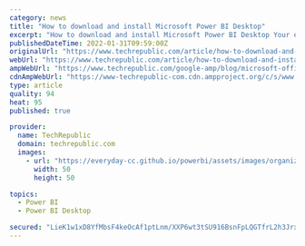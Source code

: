 ```yaml
---
category: news
title: "How to download and install Microsoft Power BI Desktop"
excerpt: "How to download and install Microsoft Power BI Desktop Your email has been sent Sometimes you can't get to the internet and must work offline. Power BI Desktop gives you access your data ..."
publishedDateTime: 2022-01-31T09:59:00Z
originalUrl: "https://www.techrepublic.com/article/how-to-download-and-install-microsoft-power-bi-desktop/"
webUrl: "https://www.techrepublic.com/article/how-to-download-and-install-microsoft-power-bi-desktop/"
ampWebUrl: "https://www.techrepublic.com/google-amp/blog/microsoft-office/how-to-download-and-install-microsoft-power-bi-desktop/"
cdnAmpWebUrl: "https://www-techrepublic-com.cdn.ampproject.org/c/s/www.techrepublic.com/google-amp/blog/microsoft-office/how-to-download-and-install-microsoft-power-bi-desktop/"
type: article
quality: 94
heat: 95
published: true

provider:
  name: TechRepublic
  domain: techrepublic.com
  images:
    - url: "https://everyday-cc.github.io/powerbi/assets/images/organizations/techrepublic.com-50x50.jpg"
      width: 50
      height: 50

topics:
  - Power BI
  - Power BI Desktop

secured: "LieK1w1xD8YfMbsF4keOcAf1ptLnm/XXP6wt3tSU916BsnFpLQGTfrL2h3JrxJr1w01eMQtNU92pCZ/+qGEv81sEn321qlWpMvC1Lb5++Lc/wrkfRViv1tKEBXgTbYfoQkdImcyIVZqFl7jxIIum/80BxwEoT67Y+MJpZBIeJSLS/lZ1Nm3eybYTVIzwYznuXVfpVUNWOw6/uPoSEPS8o9r8l5tF5SPhwy9xmxy0pGvw6j8cXVCBr7DFp6cdaoQEWV+gCDaFqhfGU3FLxPg10k8rrKWB1MAM7WsIR1nTjTc/XbvhDyAYAiDU4N1pgNP5PQMmRDVqvHQECjYoioVUSdOpAw7td4E1MwcgqjgwTmo=;Tsau+dhnRuXnvwTF6d9Bkw=="
---
```


